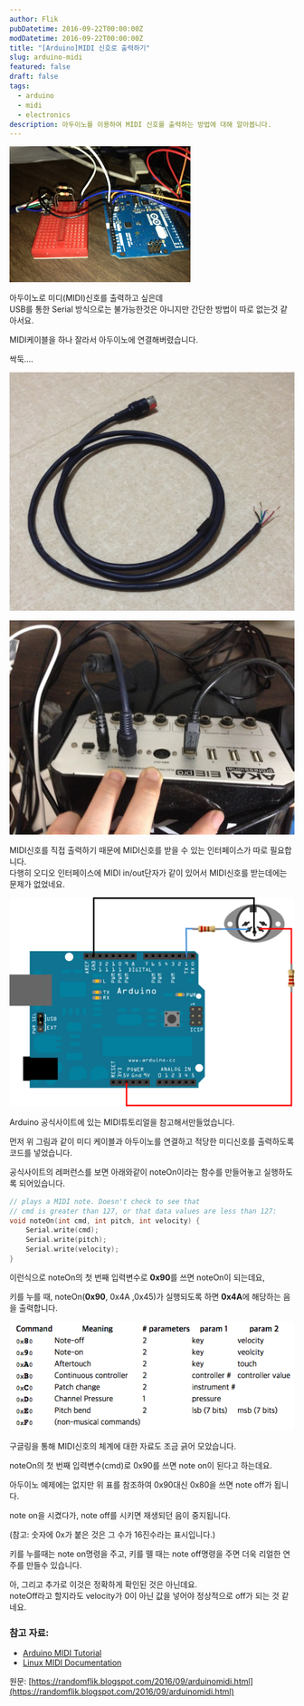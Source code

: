 ```yaml
---
author: Flik
pubDatetime: 2016-09-22T00:00:00Z
modDatetime: 2016-09-22T00:00:00Z
title: "[Arduino]MIDI 신호로 출력하기"
slug: arduino-midi
featured: false
draft: false
tags:
  - arduino
  - midi
  - electronics
description: 아두이노를 이용하여 MIDI 신호를 출력하는 방법에 대해 알아봅니다.
---
```


![아두이노 실제 연결 사진](2025-06-05-02-28-46.png)

아두이노로 미디(MIDI)신호를 출력하고 싶은데  
USB를 통한 Serial 방식으로는 불가능한것은 아니지만 간단한 방법이 따로 없는것 같아서요.

MIDI케이블을 하나 잘라서 아두이노에 연결해버렸습니다.

싹둑....

![싹둑 자른 미디케이블](2025-06-05-02-29-03.png)

![오디오인터페이스에 미디케이블 연결](2025-06-05-02-29-12.png)

MIDI신호를 직접 출력하기 때문에 MIDI신호를 받을 수 있는 인터페이스가 따로 필요합니다.  
다행히 오디오 인터페이스에 MIDI in/out단자가 같이 있어서 MIDI신호를 받는데에는 문제가 없었네요.

![](2025-06-05-02-29-29.png)

Arduino 공식사이트에 있는 MIDI튜토리얼을 참고해서만들었습니다.

먼저 위 그림과 같이 미디 케이블과 아두이노를 연결하고 적당한 미디신호를 출력하도록 코드를 넣었습니다.

공식사이트의 레퍼런스를 보면 아래와같이 noteOn이라는 함수를 만들어놓고 실행하도록 되어있습니다.

```cpp
// plays a MIDI note. Doesn't check to see that
// cmd is greater than 127, or that data values are less than 127:
void noteOn(int cmd, int pitch, int velocity) {
    Serial.write(cmd);
    Serial.write(pitch);
    Serial.write(velocity);
}
```

이런식으로 noteOn의 첫 번째 입력변수로 **0x90**를 쓰면 noteOn이 되는데요,

키를 누를 때, noteOn(**0x90**, 0x4A ,0x45)가 실행되도록 하면 **0x4A**에 해당하는 음을 출력합니다.

![아두이노와 미디 연결](2025-06-05-02-29-56.png)

구글링을 통해 MIDI신호의 체계에 대한 자료도 조금 긁어 모았습니다.

noteOn의 첫 번째 입력변수(cmd)로 0x90를 쓰면 note on이 된다고 하는데요.

아두이노 예제에는 없지만 위 표를 참조하여 0x90대신 0x80을 쓰면 note off가 됩니다.

note on을 시켰다가, note off를 시키면 재생되던 음이 중지됩니다.

(참고: 숫자에 0x가 붙은 것은 그 수가 16진수라는 표시입니다.)

키를 누를때는 note on명령을 주고, 키를 뗄 때는 note off명령을 주면 더욱 리얼한 연주를 만들수 있습니다.

아, 그리고 추가로 이것은 정확하게 확인된 것은 아닌데요.  
noteOff라고 할지라도 velocity가 0이 아닌 값을 넣어야 정상적으로 off가 되는 것 같네요.

### 참고 자료:

- [Arduino MIDI Tutorial](https://www.arduino.cc/en/Tutorial/Midi)
- [Linux MIDI Documentation](https://ccrma.stanford.edu/~craig/articles/linuxmidi/misc/essenmidi.html)

원문: [https://randomflik.blogspot.com/2016/09/arduinomidi.html](https://randomflik.blogspot.com/2016/09/arduinomidi.html)
